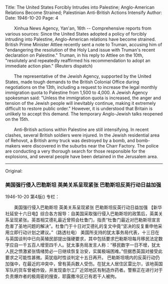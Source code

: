 Title: The United States Forcibly Intrudes into Palestine; Anglo-American Relations Become Strained; Palestinian Anti-British Actions Intensify
Author:
Date: 1946-10-20
Page: 4

　　Xinhua News Agency, Yan'an, 16th -- Comprehensive reports from various sources: Since the United States adopted a policy of forcibly intruding into Palestine, Anglo-American relations have become strained. British Prime Minister Attlee recently sent a note to Truman, accusing him of "endangering the resolution of the Holy Land issue with Truman's recent declaration on Palestine." Truman, in his reply to Attlee on the 10th, "resolutely and repeatedly reaffirmed his recommendation to adopt an immediate action plan." (Reuters dispatch)

　　The representative of the Jewish Agency, supported by the United States, made tough demands to the British Colonial Office during negotiations on the 13th, including a request to increase the legal monthly immigration quota to Palestine from 1,500 to 4,000. A Jewish Agency spokesman said: "Unless the immigration quota is increased, the anger and tension of the Jewish people will inevitably continue, making it extremely difficult to restore public order." However, it is understood that Britain is unlikely to accept this demand. The temporary Anglo-Jewish talks reopened on the 15th.

　　Anti-British actions within Palestine are still intensifying. In recent clashes, several British soldiers were injured. In the Jewish residential area of Rehovot, a British army truck was destroyed by a bomb, and bomb-makers were discovered in the suburbs near the Charr Factory. The police are conducting a very thorough search for those responsible for the explosions, and several people have been detained in the Jerusalem area.



<hr /> 

Original: 


### 美国强行侵入巴勒斯坦  英美关系呈现紧张  巴勒斯坦反英行动日益加强

1946-10-20
第4版()
专栏：

　　美国强行侵入巴勒斯坦
    英美关系呈现紧张
    巴勒斯坦反英行动日益加强
    【新华社延安十六日电】综合各方报导：自美国采取强行侵入巴勒斯坦的政策后，英美关系呈现紧张。英首相艾德礼最近曾照会杜鲁门，指责“杜鲁门最近对巴勒斯坦宣言危害了圣地问题的解决”。杜鲁门于十日对艾德礼的复文中竟“坚决的反复重申他采用立即行动计划之建议。”（路透社电）
    美国所支持的犹太事务局代表，十三日在与英国谈判中已向英殖民部提出强硬要求，其中包括要求巴勒斯坦每月移民法定数字应自一千五百人增至四千人。犹太事务局发言人称：“移民数字一日不增，犹太人民之愤激紧张情绪势必一日继续恢复治安，实属极端困难。”但据悉英国对接受此要求之可能性甚微。英犹临时性谈判定十五日再开。
    巴勒斯坦境内的反英行动仍加强中，在最近的冲突中，曾有英兵数人受伤。在犹太人居住区雷比尔，该地英国军队的货车曾被炸毁，并发现查尔工厂近郊地区有制造炸药者。警察正在进行对于负责爆炸者的极周密的搜查，耶露撒冷区已有若干人被拘。
